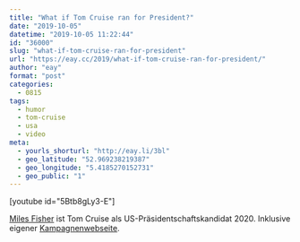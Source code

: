 ```yaml
---
title: "What if Tom Cruise ran for President?"
date: "2019-10-05"
datetime: "2019-10-05 11:22:44"
id: "36000"
slug: "what-if-tom-cruise-ran-for-president"
url: "https://eay.cc/2019/what-if-tom-cruise-ran-for-president/"
author: "eay"
format: "post"
categories:
  - 0815
tags:
  - humor
  - tom-cruise
  - usa
  - video
meta:
  - yourls_shorturl: "http://eay.li/3bl"
  - geo_latitude: "52.969238219387"
  - geo_longitude: "5.4185270152731"
  - geo_public: "1"
---
```


\[youtube id="5Btb8gLy3-E"\]

[Miles Fisher](https://linktr.ee/milesfisher) ist Tom Cruise als US-Präsident­schafts­­kandidat 2020. Inklusive eigener [Kampagnen­webseite](https://tomcruise2020.com/).

